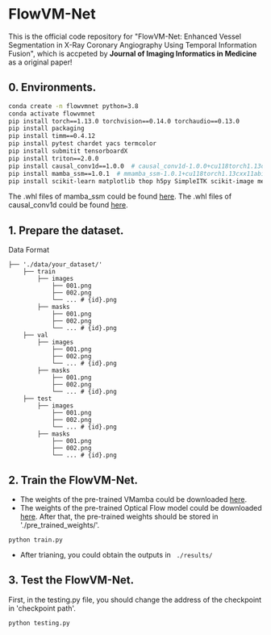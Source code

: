 # FlowVM-Net

This is the official code repository for "FlowVM-Net: Enhanced Vessel Segmentation in X-Ray Coronary Angiography Using Temporal Information Fusion", which is accpeted by **Journal of Imaging Informatics in Medicine** as a original paper!

## 0. Environments.
```bash
conda create -n flowvmnet python=3.8
conda activate flowvmnet
pip install torch==1.13.0 torchvision==0.14.0 torchaudio==0.13.0 
pip install packaging
pip install timm==0.4.12
pip install pytest chardet yacs termcolor
pip install submitit tensorboardX
pip install triton==2.0.0
pip install causal_conv1d==1.0.0  # causal_conv1d-1.0.0+cu118torch1.13cxx11abiFALSE-cp38-cp38-linux_x86_64.whl
pip install mamba_ssm==1.0.1  # mmamba_ssm-1.0.1+cu118torch1.13cxx11abiFALSE-cp38-cp38-linux_x86_64.whl
pip install scikit-learn matplotlib thop h5py SimpleITK scikit-image medpy yacs opencv-python
```
The .whl files of mamba_ssm could be found [here](https://github.com/state-spaces/mamba/releases).
The .whl files of causal_conv1d could be found [here](https://github.com/Dao-AILab/causal-conv1d/releases).

## 1. Prepare the dataset.

Data Format

```
├── './data/your_dataset/'
    ├── train
        ├── images
            ├── 001.png
            ├── 002.png
            └── ... # {id}.png 
        ├── masks
            ├── 001.png
            ├── 002.png
            └── ... # {id}.png 
    ├── val
        ├── images
            ├── 001.png
            ├── 002.png
            └── ... # {id}.png 
        ├── masks
            ├── 001.png
            ├── 002.png
            └── ... # {id}.png 
    ├── test
        ├── images
            ├── 001.png
            ├── 002.png
            └── ... # {id}.png 
        ├── masks
            ├── 001.png
            ├── 002.png
            └── ... # {id}.png 
```

## 2. Train the FlowVM-Net.
- The weights of the pre-trained VMamba could be downloaded [here](https://drive.usercontent.google.com/download?id=1uUPsr7XeqayCxlspqBHbg5zIWx0JYtSX&export=download&authuser=0&confirm=t&uuid=8f3d1bcd-cd88-4ca1-a758-7049c1ebc144&at=AN_67v29VPGaI2TjZsEPsB3Z7y3h%3A1727950609222).
- The weights of the pre-trained Optical Flow model could be downloaded [here](https://drive.google.com/drive/folders/1YLovlvUW94vciWvTyLf-p3uWscbOQRWW).
After that, the pre-trained weights should be stored in './pre_trained_weights/'.

```
python train.py
```
- After trianing, you could obtain the outputs in `` ./results/``
  
## 3. Test the FlowVM-Net.
First, in the testing.py file, you should change the address of the checkpoint in 'checkpoint path'.
```
python testing.py
```
